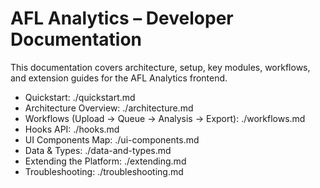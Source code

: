 # AFL Analytics – Developer Documentation

This documentation covers architecture, setup, key modules, workflows, and extension guides for the AFL Analytics frontend.

- Quickstart: ./quickstart.md
- Architecture Overview: ./architecture.md
- Workflows (Upload → Queue → Analysis → Export): ./workflows.md
- Hooks API: ./hooks.md
- UI Components Map: ./ui-components.md
- Data & Types: ./data-and-types.md
- Extending the Platform: ./extending.md
- Troubleshooting: ./troubleshooting.md
